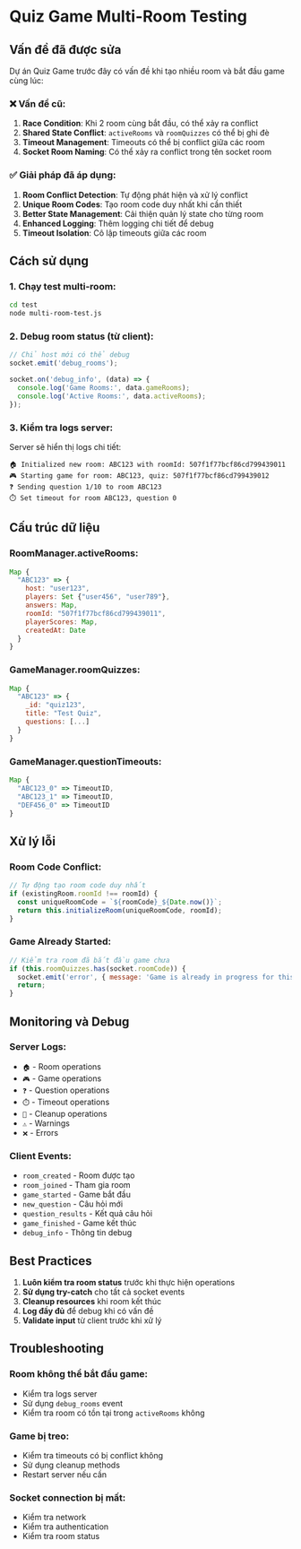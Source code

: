 # Quiz Game Multi-Room Testing

## Vấn đề đã được sửa

Dự án Quiz Game trước đây có vấn đề khi tạo nhiều room và bắt đầu game cùng lúc:

### ❌ **Vấn đề cũ:**
1. **Race Condition**: Khi 2 room cùng bắt đầu, có thể xảy ra conflict
2. **Shared State Conflict**: `activeRooms` và `roomQuizzes` có thể bị ghi đè
3. **Timeout Management**: Timeouts có thể bị conflict giữa các room
4. **Socket Room Naming**: Có thể xảy ra conflict trong tên socket room

### ✅ **Giải pháp đã áp dụng:**
1. **Room Conflict Detection**: Tự động phát hiện và xử lý conflict
2. **Unique Room Codes**: Tạo room code duy nhất khi cần thiết
3. **Better State Management**: Cải thiện quản lý state cho từng room
4. **Enhanced Logging**: Thêm logging chi tiết để debug
5. **Timeout Isolation**: Cô lập timeouts giữa các room

## Cách sử dụng

### 1. **Chạy test multi-room:**
```bash
cd test
node multi-room-test.js
```

### 2. **Debug room status (từ client):**
```javascript
// Chỉ host mới có thể debug
socket.emit('debug_rooms');

socket.on('debug_info', (data) => {
  console.log('Game Rooms:', data.gameRooms);
  console.log('Active Rooms:', data.activeRooms);
});
```

### 3. **Kiểm tra logs server:**
Server sẽ hiển thị logs chi tiết:
```
🏠 Initialized new room: ABC123 with roomId: 507f1f77bcf86cd799439011
🎮 Starting game for room: ABC123, quiz: 507f1f77bcf86cd799439012
❓ Sending question 1/10 to room ABC123
⏱️ Set timeout for room ABC123, question 0
```

## Cấu trúc dữ liệu

### **RoomManager.activeRooms:**
```javascript
Map {
  "ABC123" => {
    host: "user123",
    players: Set {"user456", "user789"},
    answers: Map,
    roomId: "507f1f77bcf86cd799439011",
    playerScores: Map,
    createdAt: Date
  }
}
```

### **GameManager.roomQuizzes:**
```javascript
Map {
  "ABC123" => {
    _id: "quiz123",
    title: "Test Quiz",
    questions: [...]
  }
}
```

### **GameManager.questionTimeouts:**
```javascript
Map {
  "ABC123_0" => TimeoutID,
  "ABC123_1" => TimeoutID,
  "DEF456_0" => TimeoutID
}
```

## Xử lý lỗi

### **Room Code Conflict:**
```javascript
// Tự động tạo room code duy nhất
if (existingRoom.roomId !== roomId) {
  const uniqueRoomCode = `${roomCode}_${Date.now()}`;
  return this.initializeRoom(uniqueRoomCode, roomId);
}
```

### **Game Already Started:**
```javascript
// Kiểm tra room đã bắt đầu game chưa
if (this.roomQuizzes.has(socket.roomCode)) {
  socket.emit('error', { message: 'Game is already in progress for this room' });
  return;
}
```

## Monitoring và Debug

### **Server Logs:**
- `🏠` - Room operations
- `🎮` - Game operations  
- `❓` - Question operations
- `⏱️` - Timeout operations
- `🧹` - Cleanup operations
- `⚠️` - Warnings
- `❌` - Errors

### **Client Events:**
- `room_created` - Room được tạo
- `room_joined` - Tham gia room
- `game_started` - Game bắt đầu
- `new_question` - Câu hỏi mới
- `question_results` - Kết quả câu hỏi
- `game_finished` - Game kết thúc
- `debug_info` - Thông tin debug

## Best Practices

1. **Luôn kiểm tra room status** trước khi thực hiện operations
2. **Sử dụng try-catch** cho tất cả socket events
3. **Cleanup resources** khi room kết thúc
4. **Log đầy đủ** để debug khi có vấn đề
5. **Validate input** từ client trước khi xử lý

## Troubleshooting

### **Room không thể bắt đầu game:**
- Kiểm tra logs server
- Sử dụng `debug_rooms` event
- Kiểm tra room có tồn tại trong `activeRooms` không

### **Game bị treo:**
- Kiểm tra timeouts có bị conflict không
- Sử dụng cleanup methods
- Restart server nếu cần

### **Socket connection bị mất:**
- Kiểm tra network
- Kiểm tra authentication
- Kiểm tra room status
